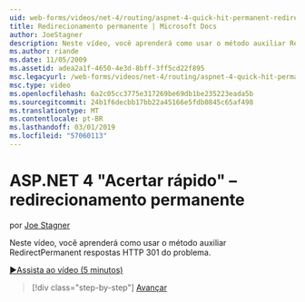 ```yaml
---
uid: web-forms/videos/net-4/routing/aspnet-4-quick-hit-permanent-redirect
title: Redirecionamento permanente | Microsoft Docs
author: JoeStagner
description: Neste vídeo, você aprenderá como usar o método auxiliar RedirectPermanent respostas HTTP 301 do problema.
ms.author: riande
ms.date: 11/05/2009
ms.assetid: adea2a1f-4650-4e3d-8bff-3ff5cd22f895
msc.legacyurl: /web-forms/videos/net-4/routing/aspnet-4-quick-hit-permanent-redirect
msc.type: video
ms.openlocfilehash: 6a2c05cc3775e317269be69db1be235223eada5b
ms.sourcegitcommit: 24b1f6decbb17bb22a45166e5fdb0845c65af498
ms.translationtype: MT
ms.contentlocale: pt-BR
ms.lasthandoff: 03/01/2019
ms.locfileid: "57060113"
---
```

<a name="aspnet-4-quick-hit---permanent-redirect"></a>ASP.NET 4 "Acertar rápido" – redirecionamento permanente
====================
por [Joe Stagner](https://github.com/JoeStagner)

Neste vídeo, você aprenderá como usar o método auxiliar RedirectPermanent respostas HTTP 301 do problema. 

[&#9654;Assista ao vídeo (5 minutos)](https://channel9.msdn.com/Blogs/ASP-NET-Site-Videos/aspnet-4-quick-hit-permanent-redirect)

> [!div class="step-by-step"]
> [Avançar](aspnet-4-quick-hit-imperative-webforms-routing.md)
